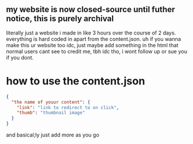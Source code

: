## my website is now closed-source until futher notice, this is purely archival 

literally just a website i made in like 3 hours over the course of 2 days.
everything is hard coded in apart from the content.json.
uh if you wanna make this ur website too idc, just maybe add something in the html that normal users cant see to credit me, tbh idc tho, i wont follow up or sue you if you dont.


# how to use the content.json
```json
{
  "the name of youur content": {
    "link": "link to redirect to on click",
    "thumb": "thumbnail image"
  }
}
```
and  basical;ly just add more as you go
